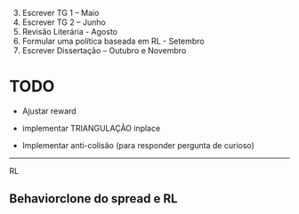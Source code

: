 3)	Escrever TG 1 – Maio
4)	Escrever TG 2 – Junho
5)	Revisão Literária - Agosto
6)	Formular uma política baseada em RL - Setembro
7)	Escrever Dissertação – Outubro e Novembro


# TODO

- Ajustar reward

- implementar TRIANGULAÇÃO inplace

- Implementar anti-colisão (para responder pergunta de curioso)


-------------------------------------------------------------
RL

Behaviorclone do spread e RL
-------------------------------------------------------------